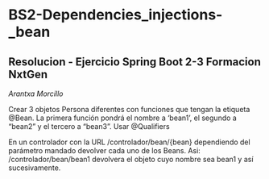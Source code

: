 # BS2-Dependencies_injections-_bean
## Resolucion - Ejercicio Spring Boot 2-3 Formacion NxtGen 
*Arantxa Morcillo*

Crear 3 objetos Persona diferentes con funciones que tengan la etiqueta @Bean.  La primera función pondrá el nombre a ‘bean1’, el segundo a “bean2” y el tercero a “bean3”. Usar @Qualifiers 

En un controlador con la URL /controlador/bean/{bean} dependiendo del parámetro mandado devolver cada uno de los Beans. Asi: /controlador/bean/bean1 devolvera el objeto cuyo nombre sea bean1 y así sucesivamente.   

